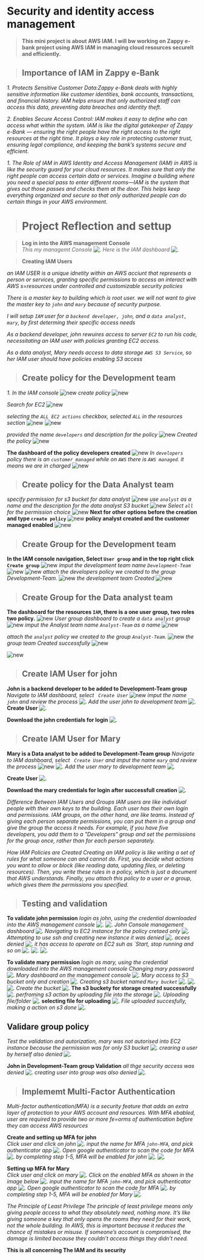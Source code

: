 # **Security and identity access management**

>**This mini project is about AWS IAM. I will bw working on Zappy e-bank project using AWS IAM in managing cloud resources securelt and efficiently.**

> ## **Importance of IAM in Zappy e-Bank**
_<p>1. Protects Sensitive Customer Data:Zappy e-Bank deals with highly sensitive information like customer identities, bank accounts, transactions, and financial history. IAM helps ensure that only authorized staff can access this data, preventing data breaches and identity theft.</p>_

_<p>2. Enables Secure Access Control: IAM makes it easy to define who can access what within the system. IAM is like the digital gatekeeper of Zappy e-Bank — ensuring the right people have the right access to the right resources at the right time. It plays a key role in protecting customer trust, ensuring legal compliance, and keeping the bank’s systems secure and efficient.</p>_


_1. The Role of IAM in AWS Identity and Access Management (IAM) in AWS is like the security guard for your cloud resources. It makes sure that only the right people can access certain data or services. Imagine a building where you need a special pass to enter different rooms—IAM is the system that gives out those passes and checks them at the door. This helps keep everything organized and secure so that only authorized people can do certain things in your AWS environment._

> # **Project Reflection and settup**

>**Log in into the AWS management Console**<br>
_This my managemt Console_
![.](./Img/1.%20console%201.jpg)
_Here is the IAM dashboard_
![.](./Img/2.%20iam.jpg)

>**Creating IAM Users**<br>

_an IAM USER  is a unique idnetity within an AWS acciunt that represents a person or services, granting specific permissions to access an interact with AWS s=resources under controlled and customizable security policies_

_There is a master key to building which is root user. we will not want to give the master key to `john` and `mary` because of security purpose._

_I will setup `IAM` user for a `backend developer, john`, and a `data analyst, mary`, by first determing their specific access needs_

_As a backend developer, john rewuires access to server `EC2` to run his code, necessitating an IAM user with policies granting EC2 access._

_As a data analyst, Mary needs access to data storage `AWS S3 Service`, so her IAM user should have policies enabling S3 access_


> ## **Create policy for the Development team**<br>

_1. In the IAM console_
![new](./Img/3.%20dashboard.jpg)
_create policy_
![new](./Img/3.%20create%20policy.jpg)

_Search for EC2_
![new](./Img/4.0%20ec2%20search.jpg)

_selecting the `ALL EC2 actions` checkbox, selected `ALL` in the resources section_
![new](./Img/4.1%20all.jpg)
![new](./Img/4.2%20all2.jpg)



_provided the name `developers` and description for the policy_
![new](./Img/5.%20developers.jpg)
_Created the policy_
![new](./Img/5.1%20create.jpg)

__The dashboard of the policy developers created__
![new](./Img/5.2%20created.jpg)
_In `developers` policy there is an `customer managed` while on `AWS` there is `AWS managed`. it means we are in  charged_
![new](./Img/6.%20cus%20managed.jpg)

> ## **Create policy for the Data Analyst team**<br>
_specify permission for s3 bucket for data analyst_
![new](./Img/7.%20anals.jpg)
_use `analyst` as a name and the description for the data analyst S3 bucket_
![new](./Img/7.2%20analys.jpg)
_Select `all` for the permission choice_
![new](./Img/7.1%20s3.jpg)
__Next for other options before the creation and type `create policy`__
![new](./Img/7.3%20created.jpg)
__policy analyst created and the customer managed enabled__
![new](./Img/7.4%20policy%20cre.jpg)


> ## **Create Group for the Development team**<br>
__In the IAM console navigation, Select `User group` and in the top right click `Create group`__
![new](./Img/8.%20user%20group.jpg)
_imput the development team name `Development-Team`_
![new](./Img/8.1%20devteam.jpg
)
![new](./Img/8.1%20devteam.jpg
)
_attach the developers policy we created to the group Development-Team._
![new](./Img/8.2%20atach.jpg)
_the development team Created_
![new](./Img/8.3%20created.jpg)


> ## **Create Group for the Data analyst team**<br>
__The dashboard for the resources `IAM`, there is a one user group, two roles two policy.__
![new](./Img/9.%20after%20user%20grp.jpg)
_User group dashboard to create a `data analyst` group_
![new](./Img/9.1%20to%20create%20grp.jpg)
_imput the Analyst team name `Analyst-Team` as a name_
![new](./Img/9.2%20analy%20grp.jpg)

_attach the `analyst` policy we created to the group `Analyst-Team`._
![new](./Img/9.3%20grp%20created.jpg)
_the group team Created successfully_
![new](./Img/10.%20grp%20cretaed%20anay.jpg)

![new](./Img/10.%20grp%20cretaed%20anay.jpg)

> ## **Create IAM User for john**<br>
__John is a backend developer to be added to Development-Team group__
_Navigate to IAM dashboard, select ` Create User`_
![new](./Img/11.%20user%20create.jpg)
_imput the name `john` and review the process_
![.](./Img/11.1%20user%20cregte.jpg)
_Add the user john to development team_
![.](./Img/11.2.jpg)
__Create User__
![.](./Img/11.3%20user%20created.jpg)

__Download the john credentials for login__
![.](./Img/12.%20download%20john%20user.jpg)


> ## **Create IAM User for Mary**<br>
__Mary is a Data analyst to be added to Development-Team group__
_Navigate to IAM dashboard, select ` Create User` and _imput the name `mary` and review the process__
![new](./Img/13.%20mary%20user.jpg)
![.](./Img/13.1%20mart%20created.jpg)
_Add the user mary to development team_
![.](./Img/13.2%20mary.jpg)

__Create User__
![.](./Img/13.3%20mary.jpg)

__Download the mary credentials for login after successfull creation__
![.](./Img/13.4%20Mary%20created.jpg)

_Difference Between IAM Users and Groups IAM users are like individual people with their own keys to the building. Each user has their own login and permissions. IAM groups, on the other hand, are like teams. Instead of giving each person separate permissions, you can put them in a group and give the group the access it needs. For example, if you have five developers, you add them to a "Developers" group and set the permissions for the group once, rather than for each person separately._

_How IAM Policies are Created Creating an IAM policy is like writing a set of rules for what someone can and cannot do. First, you decide what actions you want to allow or block (like reading data, updating files, or deleting resources). Then, you write these rules in a policy, which is just a document that AWS understands. Finally, you attach this policy to a user or a group, which gives them the permissions you specified._

> ## **Testing and validation**<br>
__To validate john permission__
_login as john, using the credential downloaded into the AWS management console_
![.](./Img/14.%20john.jpg)
![.](./Img/14.1%20john%20consle.jpg)
_John Console management dashboard_
![.](./Img/14.1%20john%20consle.jpg)
_Navigating to EC2 instance for the policy cretaed only_
![.](./Img/14.2%20ec2%20ins.jpg)
_Attempting to use ssh and creating new instance it was denied_
![.](./Img//14.3%20not%20permit.jpg)
_acees denied_
![.](./Img/14.4%20access.jpg)
_it has access to operate on EC2 suh as `Start, stop running and so on_
![.](./Img/14.5%20launch.jpg)
![.](./Img/14.6%20manage%20acc.jpg)
![.](./Img/14.7%20stopped.jpg)

__To validate mary permission__
_login as mary, using the credential downloaded into the AWS management console_
_Changing mary password_
![.](./Img/15.%20mary%20pass.jpg)
_Mary dashboard on the management console_
![.](./Img/15.1%20mary%20dash.jpg)
_Mary access to S3 bucket only and creation_
![.](./Img/15.2%20s3.jpg)
_Creating s3 bucket named `Mary bucket`_
![.](./Img/15.4%20%20create%20s3.jpg)
![.](./Img/15.5....jpg)
![.](./Img/15.6....jpg)
_Create the bucket_
![.](./Img/15.7..%20crea.jpg)
__The s3 buckety for storage created successfully__
![.](./Img/15.8%20created.jpg)
_perfroming s3 action by uploading file into the storage_
![.](./Img/15.9%20upload.jpg)
_Uploading file/folder_
![.](./Img/16.%20upl.jpg)
__selecting file for uploading__
![.](./Img/16.1.jpg)
_File uploaded succesfully, making a action on s3 done_
![.](./Img/16.2%20uploaded.jpg)

## __Validare group policy__
_Test the validation and autorization, mary was not autorised into EC2 instance because the permission was for only S3 bucket_
![.](./Img/16.3%20%20Mary%20not%20authorised.jpg)
_crearing a user by herself also denied_
![.](./Img/17.%20valid.jpg)

__John in Development-Team group Validation__
_all thge security access was denied_
![.](./Img/17.3%20denied.jpg)
_creating user into group was also denied_
![.](./Img/17.4%20iam%20denied.jpg)


> ## **Implememt Multi-Factor Authentication**<br>
_Multi-factor authentication(MFA) is a security feature that adds an extra layer of protection to your AWS account and resources. With MFA ebabled, user are required to provide two or more fe=orms of authentication before they can access AWS resources_

 __Create and setting up MFA for john__<br>
 _Click user and click on john_
 ![.](./Img/18.%20mfa.jpg)
 _input the name for MFA `john-MFA`, and pick authenticator app_
 ![.](./Img/17.5%20john%20mfa.jpg)
 _Open google authenticator to scan the code for MFA_
![.](./Img/18.3...jpg)
_by completing step 1-5, MFA will be enabled for john_
![.](./Img/18.4..%20created.jpg)
![.](./Img/)

__Setting up MFA for Mary__<br>
 _Click user and click on mary_
 ![.](./Img/19.%20mary%20mfa.jpg)
_Click on the enabled MFA as shown in the image below_
 ![.](./Img/19.11.jpg)
  _input the name for MFA `john-MFA`, and pick authenticator app_
  ![.](./Img/19.22.jpg)
 _Open google authenticator to scan the code for MFA_
![.](./Img/19.333.jpg)
_by completing step 1-5, MFA will be enabled for Mary_
![.](./Img/19.4444.jpg)


_The Principle of Least Privilege The principle of least privilege means only giving people access to what they absolutely need, nothing more. It’s like giving someone a key that only opens the rooms they need for their work, not the whole building. In AWS, this is important because it reduces the chance of mistakes or misuse. If someone’s account is compromised, the damage is limited because they couldn’t access things they didn’t need._

**This is all concerning The IAM and its security**
